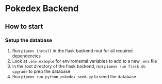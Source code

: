 # Pokedex Backend

## How to start

### Setup the database
1. Run `pipenv install` in the flask backend rout for all required dependencies
2. Look at `.env.example` for enviromental variables to add to a new `.env` file
3. In the root directory of the flask backend, run `pipenv run flask db upgrade` to prep the database
4. Run `pipenv run python pokedex_seed.py` to seed the database
